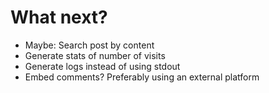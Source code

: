 # What next?

* Maybe: Search post by content
* Generate stats of number of visits
* Generate logs instead of using stdout
* Embed comments? Preferably using an external platform

